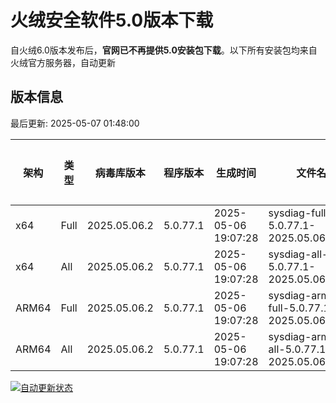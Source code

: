 # 火绒安全软件5.0版本下载 

自火绒6.0版本发布后，**官网已不再提供5.0安装包下载**。以下所有安装包均来自火绒官方服务器，自动更新

<!-- TABLE_START -->

## 版本信息

最后更新: 2025-05-07 01:48:00

| 架构    | 类型   | 病毒库版本 | 程序版本  | 生成时间 | 文件名 | 大小 | 下载链接    |
|---------|-------|------------|----------|----------|--------|------|----------|
| x64     | Full | 2025.05.06.2 | 5.0.77.1 | 2025-05-06 19:07:28 | sysdiag-full-5.0.77.1-2025.05.06.2.exe | 28.3M | [下载](https://down-tencent.huorong.cn/sysdiag-full-5.0.77.1-2025.05.06.2.exe) |
| x64     | All  | 2025.05.06.2 | 5.0.77.1 | 2025-05-06 19:07:28 | sysdiag-all-5.0.77.1-2025.05.06.2.exe | 28.3M | [下载](https://down-tencent.huorong.cn/sysdiag-all-5.0.77.1-2025.05.06.2.exe) |
| ARM64   | Full | 2025.05.06.2 | 5.0.77.1 | 2025-05-06 19:07:28 | sysdiag-arm64-full-5.0.77.1-2025.05.06.2.exe | 28.01M | [下载](https://down-tencent.huorong.cn/sysdiag-arm64-full-5.0.77.1-2025.05.06.2.exe) |
| ARM64   | All  | 2025.05.06.2 | 5.0.77.1 | 2025-05-06 19:07:28 | sysdiag-arm64-all-5.0.77.1-2025.05.06.2.exe | 28.01M | [下载](https://down-tencent.huorong.cn/sysdiag-arm64-all-5.0.77.1-2025.05.06.2.exe) |

<!-- TABLE_END -->

[![自动更新状态](https://github.com/J54264/Huorong-Version/actions/workflows/update.yml/badge.svg)](https://github.com/J54264/Huorong-Version/actions)
